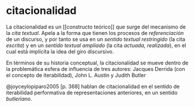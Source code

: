 # citacionalidad
La citacionalidad es un [[constructo teórico]] que surge del mecanismo de la *cita textual*. Apela a la forma que tienen los procesos de *referenciación* de un discurso, y por tanto se usa en un *sentido textual restringido* (la cita *escrita*) y en un *sentido textual ampliado* (la cita *actuada, realizada*), en el cual está implícita la idea del giro discursivo.

En términos de su historia conceptual, la citacionalidad se mueve dentro de la problemática esfera de influencia de tres autores: Jacques Derrida (con el concepto de iterabilidad), John L. Austin y Judith Butler 

@joyceylopiparo2005 [p. 368] hablan de citacionalidad en el sentido de iterabilidad performativa de representaciones anteriores, en un sentido *butleriano*.
